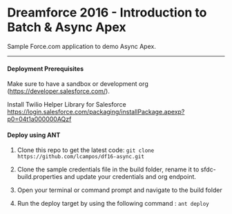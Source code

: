 Dreamforce 2016 - Introduction to Batch & Async Apex
===

Sample Force.com application to demo Async Apex.

---
#### Deployment Prerequisites

Make sure to have a sandbox or development org (https://developer.salesforce.com/).

Install Twilio Helper Library for Salesforce https://login.salesforce.com/packaging/installPackage.apexp?p0=04t1a000000AQzf

#### Deploy using ANT

1. Clone this repo to get the latest code:
   `git clone https://github.com/lcampos/df16-async.git`

2. Clone the sample credentials file in the build folder, rename it to sfdc-build.properties and update your credentials and org endpoint.

3. Open your terminal or command prompt and navigate to the build folder

4. Run the deploy target by using the following command : `ant deploy`

